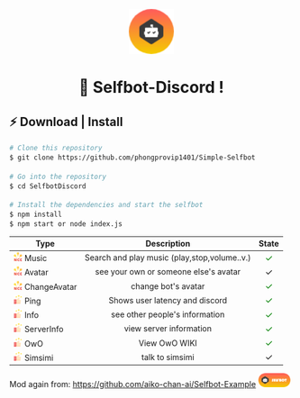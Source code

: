 <p align="center"> 
  <img src="assets_for_readme/selfbot.png" alt="selfbot.png" width="80px" height="80px">
</p>
<h1 align="center">
  👑 Selfbot-Discord !
</h1>

## ⚡️ Download | Install 

```bash
# Clone this repository
$ git clone https://github.com/phongprovip1401/Simple-Selfbot

# Go into the repository
$ cd SelfbotDiscord

# Install the dependencies and start the selfbot
$ npm install
$ npm start or node index.js
```


| Type                                                                                     |                                  Description                                   |                            State                            |
|------------------------------------------------------------------------------------------|:------------------------------------------------------------------------------:|:-----------------------------------------------------------:|
| <img src="assets_for_readme/nice.png" width="16" vertical-align="middle"/> Music               |           Search and play music (play,stop,volume..v.)                           |    <font style="color: green; font-size: 16px;">✓</font>    |
| <img src="assets_for_readme/nice.png" width="16" vertical-align="middle"/> Avatar               |                see your own or someone else's avatar                           |   <font style="font-size: 16px;">✓</font>    |
| <img src="assets_for_readme/nice.png" width="16" vertical-align="middle"/> ChangeAvatar               |                  change bot's avatar                  |    <font style="color: green; font-size: 16px;">✓</font>    |
| <img src="assets_for_readme/good.png" width="16" vertical-align="middle"/> Ping               |                       Shows user latency and discord                       |    <font style="color: green; font-size: 16px;">✓</font>    |
| <img src="assets_for_readme/good.png" width="16" vertical-align="middle"/> Info               |                     see other people's information                       |    <font style="color: green; font-size: 16px;">✓</font>    |
| <img src="assets_for_readme/good.png" width="16" vertical-align="middle"/> ServerInfo               |                  view server information                  |    <font style="color: green; font-size: 16px;">✓</font>    |
| <img src="assets_for_readme/good.png" width="16" vertical-align="middle"/> OwO               |                   View OwO WIKI                         |    <font style="color: green; font-size: 16px;">✓</font>    |
| <img src="assets_for_readme/good.png" width="16" vertical-align="middle"/> Simsimi               |                         talk to simsimi                          |   <font style="font-size: 16px;">✓</font>    |

Mod again from: https://github.com/aiko-chan-ai/Selfbot-Example
<img src="assets_for_readme/banner_selfbot.png" widht="25px" height="25px">

